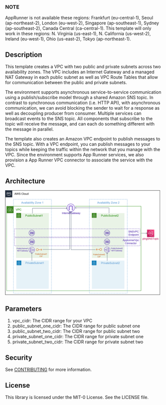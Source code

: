 ### NOTE
AppRunner is not available these regions: Frankfurt (eu-central-1), Seoul (ap-northeast-2), London (eu-west-2), Singapore (ap-southeast-1), Sydney (ap-southeast-2), Canada Central (ca-central-1). This template will only work in these regions: N. Virginia (us-east-1), N. California (us-west-2), Ireland (eu-west-1), Ohio (us-east-2), Tokyo (ap-northeast-1). 

## Description

This template creates a VPC with two public and private subnets across two availability zones. The VPC includes an Internet Gateway and a managed NAT Gateway in each public subnet as well as VPC Route Tables that allow for communication between the public and private subnets. 

The environment supports asynchronous service-to-service communication using a publish/subscribe model through a shared Amazon SNS topic. In contrast to synchronous communication (i.e. HTTP API), with asynchronous communication, we can avoid blocking the sender to wait for a response as well as decoupling producer from consumer. Multiple services can broadcast events to the SNS topic. All components that subscribe to the topic will receive the message, and can each do something different with the message in parallel. 

The template also creates an Amazon VPC endpoint to publish messages to the SNS topic. With a VPC endpoint, you can publish messages to your topics while keeping the traffic within the network that you manage with the VPC. Since the environment supports App Runner services, we also provision a App Runner VPC connector to associate the service with the VPC.

## Architecture

![vpc-env](../../images/vpc-env.png)

## Parameters

1. vpc_cidr: The CIDR range for your VPC
2. public_subnet_one_cidr: The CIDR range for public subnet one
3. public_subnet_two_cidr: The CIDR range for public subnet two
4. private_subnet_one_cidr: The CIDR range for private subnet one
5. private_subnet_two_cidr: The CIDR range for private subnet two

## Security

See [CONTRIBUTING](../../CONTRIBUTING.md#security-issue-notifications) for more information.

## License

This library is licensed under the MIT-0 License. See the LICENSE file.

